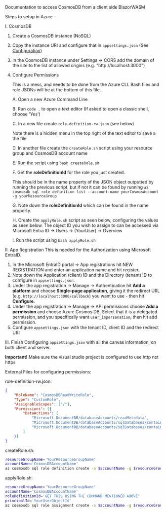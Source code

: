 Documentation to access CosmosDB from a client side BlazorWASM

Steps to setup in Azure - 

I. CosmosDB


1. Create a CosmosDB instance (NoSQL)
2. Copy the instance URI and configure that in `appsettings.json` (See [Configuration](Configuration.md))
3. In the CosmosDB instance under Settings -> CORS add the domain of the site to the list of allowed origins (e.g. "http://localhost:3000")
4. Configure Permissions
	
	This is a mess, and needs to be done from the Azure CLI.
	Bash files and role JSONs will be at the bottom of this file.
	
	A. Open a new Azure Command Line
	
	B. Run `code .` to open a text editor (If asked to open a classic shell, choose 'Yes')
	
	C. In a new file create `role-definition-rw.json` (see below)

	Note there is a hidden menu in the top right of the text editor to save a the file
	
	D. In another file create the `createRole.sh` script using your resource group and CosmosDB account name
	
	E. Run the script using `bash createRole.sh`
	
	F. Get the **roleDefinitionId** for the role you just created.
	
	This should be in the name property of the JSON object outputted by running the previous script, but if not it can be found by running 
		`az cosmosdb sql role definition list --account-name yourCosmosAccount -g yourResourceGroup`
	
	G. Note down the **roleDefinitionId** which can be found in the name property.
	
	H. Create the `applyRole.sh` script as seen below, configuring the values as seen below. The object ID you wish to assign to can be accessed via Microsoft Entra ID -> Users -> (YourUser) -> Overview

	I. Run the script using `bash applyRole.sh`



II. App Registration
This is needed for the Authorization using Microsoft EntraID.

1. In the Microsoft EntraID portal -> App registrations hit NEW REGISTRATION and enter an application name and hit register.
2. Note down the Application (client) ID and the Directory (tenant) ID to configure in `appsettings.json`.
3. Under the app registration -> Manage -> Authentication hit **Add a platform** and choose **Single-page application**, giving it the redirect URL (e.g. `http://localhost:3000/callback`) you want to use - then hit **Configure**.
4. Under the app registration -> Manage -> API permissions choose **Add a permission** and choose Azure Cosmos DB. Select that it is a delegated permission, and you specifically want `user_impersonation`, then hit add permission.
5. Configure `appsettings.json` with the tenant ID, client ID and the redirect URI


III. Finish Configuring `appsettings.json` with all the canvas information, on both client and server.

**Important!** Make sure the visual studio project is configured to use http not https


External Files for configuring permissions:

role-definition-rw.json:

```json
{
    "RoleName": "CosmosDBReadWriteRole",
    "Type": "CustomRole",
    "AssignableScopes": ["/"],
    "Permissions": [{
        "DataActions": [
            "Microsoft.DocumentDB/databaseAccounts/readMetadata",
            "Microsoft.DocumentDB/databaseAccounts/sqlDatabases/containers/items/*",
            "Microsoft.DocumentDB/databaseAccounts/sqlDatabases/containers/*"
        ]
    }]
}
```

createRole.sh:

```sh
resourceGroupName='YourResourceGroupName'
accountName='CosmosDBAccountName'
az cosmosdb sql role definition create -a $accountName -g $resourceGroupName -b @role-definition-rw.json
```

applyRole.sh:

```sh
resourceGroupName='YourResourceGroupName'
accountName='CosmosDBAccountName'
roleDefinitionId='GET THIS USING THE COMMAND MENTIONED ABOVE'
principalId='YourUserObjectId'
az cosmosdb sql role assignment create -a $accountName -g $resourceGroupName -s "/" -p $principalId -d $roleDefinitionId
```
